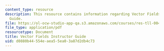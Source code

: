 ```yaml
---
content_type: resource
description: This resource contains information regarding Vector Fields Instructor
  Guide.
file: https://ol-ocw-studio-app-qa.s3.amazonaws.com/courses/res-tll-004-stem-concept-videos-fall-2013/d0880b44554eaea55ea03a87d2db4c73_MITRES_TLL-004F13_VecF_IG.pdf
file_type: application/pdf
resourcetype: Document
title: Vector Fields Instructor Guide
uid: d0880b44-554e-aea5-5ea0-3a87d2db4c73
---
```

